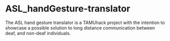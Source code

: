 # ASL_handGesture-translator
The ASL hand gesture translator is a TAMUhack project with the intention to showcase a possible solution to long distance communication between deaf, and non-deaf individuals.
